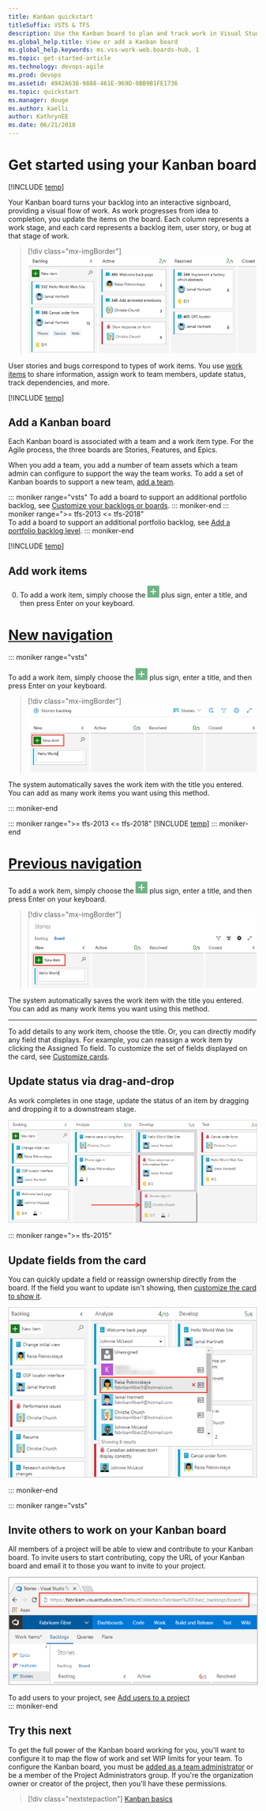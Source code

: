 ```yaml
---
title: Kanban quickstart 
titleSuffix: VSTS & TFS
description: Use the Kanban board to plan and track work in Visual Studio Team Services and Team Foundation Server 
ms.global_help.title: View or add a Kanban board
ms.global_help.keywords: ms.vss-work-web.boards-hub, 1  
ms.topic: get-started-article
ms.technology: devops-agile
ms.prod: devops
ms.assetid: 4942A638-9888-461E-969D-0BB9B1FE1736
ms.topic: quickstart
ms.manager: douge
ms.author: kaelli
author: KathrynEE
ms.date: 06/21/2018
---
```


# Get started using your Kanban board

[!INCLUDE [temp](../_shared/version-vsts-tfs-all-versions.md)]

Your Kanban board turns your backlog into an interactive signboard, providing a visual flow of work. As work progresses from idea to completion, you update the items on the board. Each column represents a work stage, and each card represents a backlog item, user story, or bug at that stage of work. 

> [!div class="mx-imgBorder"]  
> ![Kanban board](_img/quickstart/intro-view.png) 

User stories and bugs correspond to types of work items. You use [work items](../backlogs/add-work-items.md) to share information, assign work to team members, update status, track dependencies, and more.

[!INCLUDE [temp](../_shared/prerequisites.md)]

## Add a Kanban board

Each Kanban board is associated with a team and a work item type. For the Agile process, the three boards are Stories, Features, and Epics.

When you add a team, you add a number of team assets which a team admin can  configure to support the way the team works. To add a set of Kanban boards to support a new team, [add a team](../../organizations/settings/add-teams.md). 

::: moniker range="vsts" 
To add a board to support an additional portfolio backlog, see [Customize your backlogs or boards](../../organizations/settings/work/customize-process-backlogs-boards.md).
::: moniker-end 
::: moniker range=">= tfs-2013 <= tfs-2018"   
To add a board to support an additional portfolio backlog, see [Add a portfolio backlog level](../customize/add-portfolio-backlogs.md).
::: moniker-end   

[!INCLUDE [temp](../_shared/open-kanban-board.md)] 


<a id="add-work-items"> </a>
## Add work items 

0. To add a work item, simply choose the ![](../_img/icons/add_icon.png) plus sign, enter a title, and then press Enter on your keyboard. 

# [New navigation](#tab/new-nav)

::: moniker range="vsts"

To add a work item, simply choose the ![](../_img/icons/add_icon.png) plus sign, enter a title, and then press Enter on your keyboard. 

> [!div class="mx-imgBorder"]  
> ![Add a new item on Kanban board, agile hub](_img/quickstart/add-new-item-agile.png) 

The system automatically saves the work item with the title you entered. You can add as many work items you want using this method. 

::: moniker-end

::: moniker range=">= tfs-2013 <= tfs-2018"
[!INCLUDE [temp](../_shared/new-agile-hubs-feature-not-supported.md)]
::: moniker-end

# [Previous navigation](#tab/previous-nav)

To add a work item, simply choose the ![](../_img/icons/add_icon.png) plus sign, enter a title, and then press Enter on your keyboard. 

> [!div class="mx-imgBorder"]  
> ![Add a new item on Kanban board, standard hub](_img/quickstart/add-new-item-standard.png)


The system automatically saves the work item with the title you entered. You can add as many work items you want using this method. 

---

To add details to any work item, choose the title. Or, you can directly modify any field that displays. For example, you can reassign a work item by clicking the Assigned To field. To customize the set of fields displayed on the card, see [Customize cards](../customize/customize-cards.md).

<a id="update-status">  </a>
## Update status via drag-and-drop

As work completes in one stage, update the status of an item by dragging and dropping it to a downstream stage. 

![Kanban board, Agile template, update status of work item](_img/ALM_CC_MoveCard.png)  

::: moniker range=">= tfs-2015"
## Update fields from the card 

You can quickly update a field or reassign ownership directly from the board. If the field you want to update isn't showing, then [customize the card to show it](../customize/customize-cards.md). 

![Kanban, assign items](_img/ALM_CC_UpdateFieldOnCard.png)


::: moniker-end

::: moniker range="vsts"
## Invite others to work on your Kanban board 

All members of a project will be able to view and contribute to your Kanban board. To invite users to start contributing, copy the URL of your Kanban board and email it to those you want to invite to your project. 

<img src="_img/kanban-basics-url.png" alt="Browser URL for the Kanban board" style="border: 1px solid #C3C3C3;" /> 

To add users to your project, see [Add users to a project](../../organizations/security/add-users-team-project.md)   
::: moniker-end

## Try this next 

To get the full power of the Kanban board working for you, you'll want to configure it to map the flow of work and set WIP limits for your team. To configure the Kanban board, you must be [added as a team administrator](../../organizations/settings/add-team-administrator.md) or be a member of the Project Administrators group. If you're the organization owner or creator of the project, then you'll have these permissions. 

> [!div class="nextstepaction"]
> [Kanban basics](kanban-basics.md)  


<!---


If you're new to VSTS or TFS and want to understand what you can customize, see [Customize your work tracking experience](../customize/customize-work.md). 

Here are a few things you can do. See at a glance the estimated size of work for each item which displays at the bottom right of each card. Add items to your backlog in the first column. When priorities change, move items up and down within a column. And, as work completes in one stage, update the status of an item by dragging and dropping it to a downstream stage.

Each team can manage their backlog and customize their Kanban board. [Add teams](../../organizations/settings/add-teams.md) when you assign specific feature areas to different teams for development. Each team can then manage their backlog and focus on how they will develop their deliverables. 

Here are some useful tips when working with the Kanban board:
- To quickly assign items to a team member, add the Assign To field to display on the cards (see [Customize cards](../customize/customize-cards.md))   
- Customize cards to show the fields you most care about  
- Add a swimlane to track high-priority work or track work which falls into different service level agreements (see [Swimlanes](expedite-work.md))   
- Highlight specific work items by color coding cards based on a field value or tag (see [Customize cards](../customize/customize-cards.md)) 
- If you use Scrumban, drag-and-drop cards onto a sprint to quickly assign them to a sprint.  


-->

 


 
 

